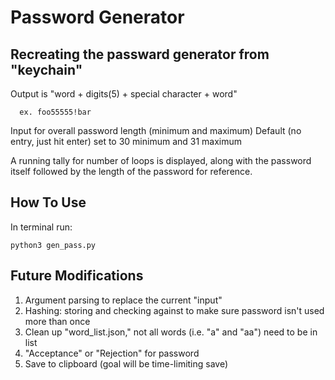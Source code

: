 # Password Generator

## Recreating the passward generator from "keychain"

Output is "word + digits(5) + special character + word" 
```
  ex. foo55555!bar
  ```

Input for overall password length (minimum and maximum)
Default (no entry, just hit enter) set to 30 minimum and 31 maximum

A running tally for number of loops is displayed, along with the password itself followed by the length of the password for reference. 


## How To Use

In terminal run:
```
python3 gen_pass.py
```


## Future Modifications

1. Argument parsing to replace the current "input"
2. Hashing: storing and checking against to make sure password isn't used more than once
3. Clean up "word_list.json," not all words (i.e. "a" and "aa") need to be in list
4. "Acceptance" or "Rejection" for password
5. Save to clipboard (goal will be time-limiting save) 

